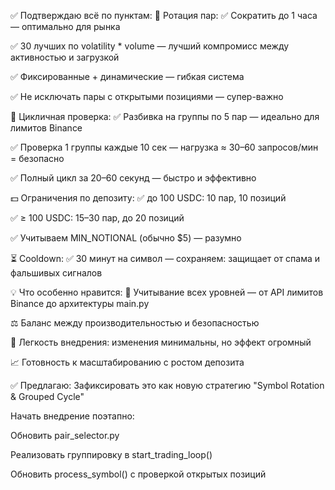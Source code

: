✅ Подтверждаю всё по пунктам:
🔁 Ротация пар:
✅ Сократить до 1 часа — оптимально для рынка

✅ 30 лучших по volatility \* volume — лучший компромисс между активностью и загрузкой

✅ Фиксированные + динамические — гибкая система

✅ Не исключать пары с открытыми позициями — супер-важно

🔄 Цикличная проверка:
✅ Разбивка на группы по 5 пар — идеально для лимитов Binance

✅ Проверка 1 группы каждые 10 сек — нагрузка ≈ 30–60 запросов/мин = безопасно

✅ Полный цикл за 20–60 секунд — быстро и эффективно

💵 Ограничения по депозиту:
✅ до 100 USDC: 10 пар, 10 позиций

✅ ≥ 100 USDC: 15–30 пар, до 20 позиций

✅ Учитываем MIN_NOTIONAL (обычно $5) — разумно

⏳ Cooldown:
✅ 30 минут на символ — сохраняем: защищает от спама и фальшивых сигналов

💡 Что особенно нравится:
💠 Учитывание всех уровней — от API лимитов Binance до архитектуры main.py

⚖️ Баланс между производительностью и безопасностью

🔧 Легкость внедрения: изменения минимальны, но эффект огромный

📈 Готовность к масштабированию с ростом депозита

✅ Предлагаю:
Зафиксировать это как новую стратегию "Symbol Rotation & Grouped Cycle"

Начать внедрение поэтапно:

Обновить pair_selector.py

Реализовать группировку в start_trading_loop()

Обновить process_symbol() с проверкой открытых позиций
